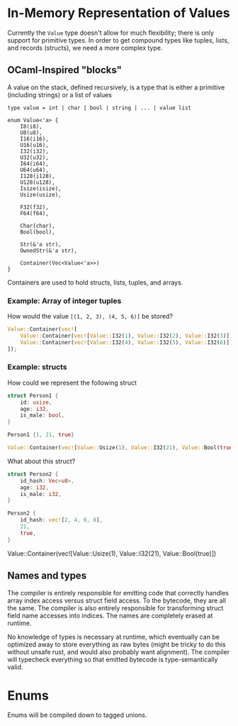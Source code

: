 # In-Memory Representation of Values

Currently the `Value` type doesn't allow for much flexibility; there is only support for primitive types. In order to get compound types like tuples, lists, and records (structs), we need a more complex type.

## OCaml-Inspired "blocks"

A value on the stack, defined recursively, is a type that is either a primitive (including strings) or a list of values

`type value = int | char | bool | string | ... | value list`

```
enum Value<'a> {
    I8(i8),
    U8(u8),
    I16(i16),
    U16(u16),
    I32(i32),
    U32(u32),
    I64(i64),
    U64(u64),
    I128(i128),
    U128(u128),
    Isize(isize),
    Usize(usize),

    F32(f32),
    F64(f64),

    Char(char),
    Bool(bool),

    Str(&'a str),
    OwnedStr(&'a str),

    Container(Vec<Value<'a>>)
}
```

Containers are used to hold structs, lists, tuples, and arrays.

### Example: Array of integer tuples

How would the value `[(1, 2, 3), (4, 5, 6)]` be stored?

```rust
Value::Container(vec![
    Value::Container(vec![Value::I32(1), Value::I32(2), Value::I32(3)]),
    Value::Container(vec![Value::I32(4), Value::I32(5), Value::I32(6)]),
]);

```

### Example: structs

How could we represent the following struct

```rust
struct Person1 {
    id: usize,
    age: i32,
    is_male: bool,
}

Person1 {1, 21, true}
```

```rust
Value::Container(vec![Value::Usize(1), Value::I32(21), Value::Bool(true)])
```

What about this struct?

```rust
struct Person2 {
    id_hash: Vec<u8>,
    age: i32,
    is_male: i32,
}

Person2 {
    id_hash: vec![2, 4, 6, 8],
    21,
    true,
}
```

Value::Container(vec![Value::Usize(1), Value::I32(21), Value::Bool(true)])

## Names and types

The compiler is entirely responsible for emitting code that correctly handles array index access versus struct field access. To the bytecode, they are all the same. The compiler is also entirely responsible for transforming struct field name accesses into indices. The names are completely erased at runtime.

No knowledge of types is necessary at runtime, which eventually can be optimized away to store everything as raw bytes (might be tricky to do this without unsafe rust, and would also probably want alignment). The compiler will typecheck everything so that emitted bytecode is type-semantically valid.


# Enums

Enums will be compiled down to tagged unions.
